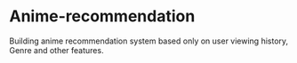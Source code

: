 # Anime-recommendation
Building anime recommendation system based only on user viewing history, Genre and other features.
